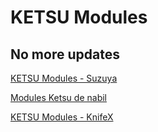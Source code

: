 # KETSU Modules

## No more updates

[KETSU Modules - Suzuya](https://mprotmod.github.io/Modules-KETSU/)

[Modules Ketsu de nabil](https://bilnaa.github.io/main/)

[KETSU Modules - KnifeX](https://ketsumodules.com/)
